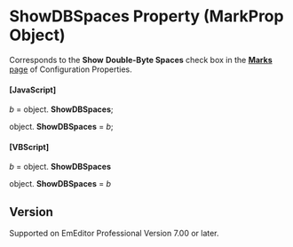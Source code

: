 # ShowDBSpaces Property (MarkProp Object)

Corresponds to the **Show**
**Double-Byte Spaces** check box in the
[**Marks** page](../../dlg/properties/marks/index) of Configuration Properties.

#### \[JavaScript\]

_b_ =
object. **ShowDBSpaces**;

object. **ShowDBSpaces** = _b_;

#### \[VBScript\]

_b_ =
object. **ShowDBSpaces**

object. **ShowDBSpaces** = _b_

## Version

Supported on EmEditor Professional Version 7.00 or later.
